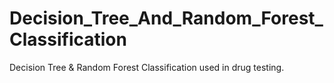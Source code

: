 # Decision_Tree_And_Random_Forest_Classification
Decision Tree &amp; Random Forest Classification used in drug testing. 
